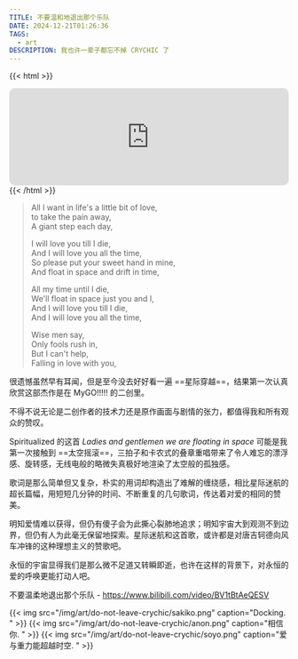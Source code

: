 ```yaml
---
TITLE: 不要温和地退出那个乐队
DATE: 2024-12-21T01:26:36
TAGS:
  - art
DESCRIPTION: 我也许一辈子都忘不掉 CRYCHIC 了
---
```


{{< html >}}
<iframe allow="autoplay *; encrypted-media *; fullscreen *; clipboard-write" frameborder="0" height="175" style="width:100%;max-width:660px;overflow:hidden;border-radius:10px;" sandbox="allow-forms allow-popups allow-same-origin allow-scripts allow-storage-access-by-user-activation allow-top-navigation-by-user-activation" src="https://embed.music.apple.com/cn/album/ladies-and-gentlemen-we-are-floating-in-space/1502476612?i=1502476617"></iframe>
{{< /html >}}

> All I want in life's a little bit of love, \
> to take the pain away, \
> A giant step each day,
> 
> I will love you till I die,\
> And I will love you all the time, \
> So please put your sweet hand in mine, \
> And float in space and drift in time, 
> 
> All my time until I die, \
> We'll float in space just you and I, \
> And I will love you till I die, \
> And I will love you all the time, 
> 
> Wise men say, \
> Only fools rush in, \
> But I can't help, \
> Falling in love with you,

很遗憾虽然早有耳闻，但是至今没去好好看一遍 ==星际穿越==，结果第一次认真欣赏这部杰作是在 MyGO!!!!! 的二创里。

不得不说无论是二创作者的技术力还是原作画面与剧情的张力，都值得我和所有观众的赞叹。

Spiritualized 的这首 *Ladies and gentlemen we are floating in space* 可能是我第一次接触到 ==太空摇滚==，三拍子和卡农式的叠章重唱带来了令人难忘的漂浮感、旋转感，无线电般的略微失真极好地渲染了太空般的孤独感。

歌词是那么简单但又复杂，朴实的用词却构造出了难解的缠绕感，相比星际迷航的超长篇幅，用短短几分钟的时间、不断重复的几句歌词，传达着对爱的相同的赞美。

明知爱情难以获得，但仍有傻子会为此撕心裂肺地追求；明知宇宙大到观测不到边界，但仍有人为此毫无保留地探索。星际迷航和这首歌，或许都是对唐吉轲德向风车冲锋的这种理想主义的赞歌吧。

永恒的宇宙显得我们是那么微不足道又转瞬即逝，也许在这样的背景下，对永恒的爱的呼唤更能打动人吧。

不要温柔地退出那个乐队 - https://www.bilibili.com/video/BV1tBtAeQESV

{{< img src="/img/art/do-not-leave-crychic/sakiko.png" caption="Docking. " >}}
{{< img src="/img/art/do-not-leave-crychic/anon.png" caption="相信你. " >}}
{{< img src="/img/art/do-not-leave-crychic/soyo.png" caption="爱与重力能超越时空. " >}}
